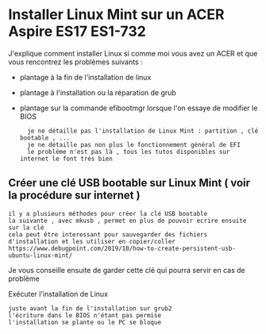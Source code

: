 # Installer Linux Mint sur un ACER Aspire ES17 ES1-732

J'explique comment installer Linux si comme moi vous avez un ACER et que vous rencontrez les problèmes suivants :

- plantage à la fin de l'installation de linux
- plantage à l'installation ou la réparation de grub
- plantage sur la commande efibootmgr lorsque l'on essaye de modifier le BIOS

		je ne détaille pas l'installation de Linux Mint : partition , clé bootable , ... 
		je ne détaille pas non plus le fonctionnement général de EFI
		le problème n'est pas là , tous les tutos disponibles sur internet le font trés bien

## Créer une clé USB bootable sur Linux Mint ( voir la procédure sur internet )

	il y a plusieurs méthodes pour créer la clé USB bootable
	la suivante , avec mkusb , permet en plus de pouvoir ecrire ensuite sur la clé
	cela peut être interessant pour sauvegarder des fichiers d'installation et les utiliser en copier/coller
	https://www.debugpoint.com/2019/10/how-to-create-persistent-usb-ubuntu-linux-mint/

Je vous conseille ensuite de garder cette clé qui pourra servir en cas de problème

Exécuter l'installation de Linux

	juste avant la fin de l'installation sur grub2
	l'écriture dans le BIOS n'étant pas permise
	l'installation se plante ou le PC se bloque
